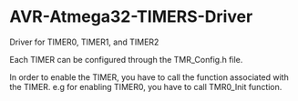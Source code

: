 # AVR-Atmega32-TIMERS-Driver
Driver for TIMER0, TIMER1, and TIMER2

Each TIMER can be configured through the TMR_Config.h file.

In order to enable the TIMER, you have to call the function associated with the TIMER. e.g for enabling TIMER0, you have to call TMR0_Init function.
